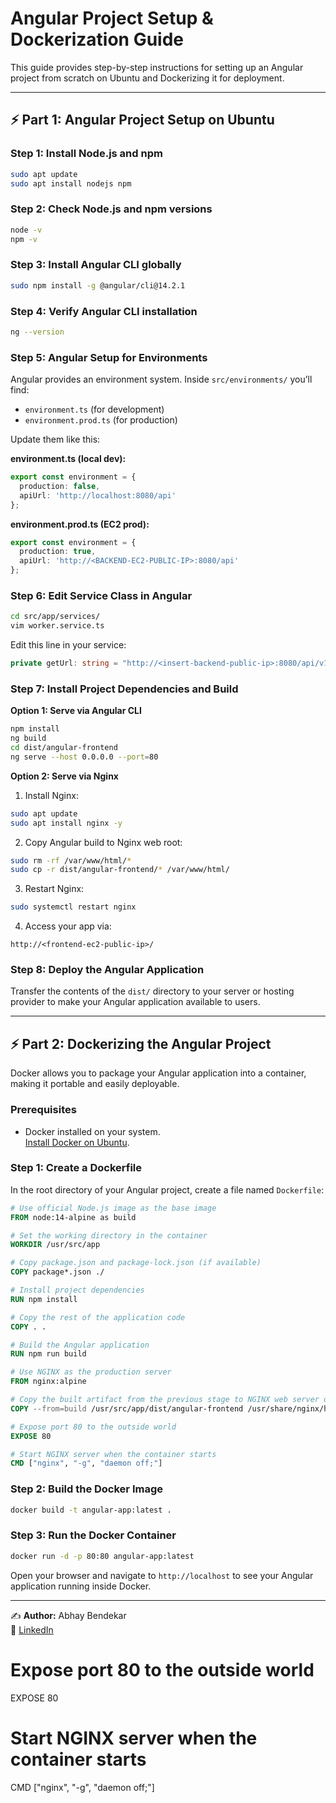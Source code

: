 # Angular Project Setup & Dockerization Guide

This guide provides step-by-step instructions for setting up an Angular project from scratch on Ubuntu and Dockerizing it for deployment.

---

## ⚡ Part 1: Angular Project Setup on Ubuntu

### Step 1: Install Node.js and npm

```bash
sudo apt update
sudo apt install nodejs npm
```

### Step 2: Check Node.js and npm versions

```bash
node -v
npm -v
```

### Step 3: Install Angular CLI globally

```bash
sudo npm install -g @angular/cli@14.2.1
```

### Step 4: Verify Angular CLI installation

```bash
ng --version
```

### Step 5: Angular Setup for Environments

Angular provides an environment system. Inside `src/environments/` you’ll find:

- `environment.ts` (for development)
- `environment.prod.ts` (for production)

Update them like this:

**environment.ts (local dev):**
```typescript
export const environment = {
  production: false,
  apiUrl: 'http://localhost:8080/api'
};
```

**environment.prod.ts (EC2 prod):**
```typescript
export const environment = {
  production: true,
  apiUrl: 'http://<BACKEND-EC2-PUBLIC-IP>:8080/api'
};
```

### Step 6: Edit Service Class in Angular

```bash
cd src/app/services/
vim worker.service.ts
```
Edit this line in your service:
```typescript
private getUrl: string = "http://<insert-backend-public-ip>:8080/api/v1/workers";
```

### Step 7: Install Project Dependencies and Build

**Option 1: Serve via Angular CLI**

```bash
npm install
ng build
cd dist/angular-frontend
ng serve --host 0.0.0.0 --port=80
```

**Option 2: Serve via Nginx**

1. Install Nginx:
```bash
sudo apt update
sudo apt install nginx -y
```
2. Copy Angular build to Nginx web root:
```bash
sudo rm -rf /var/www/html/*
sudo cp -r dist/angular-frontend/* /var/www/html/
```
3. Restart Nginx:
```bash
sudo systemctl restart nginx
```
4. Access your app via:
```
http://<frontend-ec2-public-ip>/
```

### Step 8: Deploy the Angular Application

Transfer the contents of the `dist/` directory to your server or hosting provider to make your Angular application available to users.

---

## ⚡ Part 2: Dockerizing the Angular Project

Docker allows you to package your Angular application into a container, making it portable and easily deployable.

### Prerequisites

- Docker installed on your system.  
  [Install Docker on Ubuntu](https://docs.docker.com/engine/install/).

### Step 1: Create a Dockerfile

In the root directory of your Angular project, create a file named `Dockerfile`:

```Dockerfile
# Use official Node.js image as the base image
FROM node:14-alpine as build

# Set the working directory in the container
WORKDIR /usr/src/app

# Copy package.json and package-lock.json (if available)
COPY package*.json ./

# Install project dependencies
RUN npm install

# Copy the rest of the application code
COPY . .

# Build the Angular application
RUN npm run build

# Use NGINX as the production server
FROM nginx:alpine

# Copy the built artifact from the previous stage to NGINX web server directory
COPY --from=build /usr/src/app/dist/angular-frontend /usr/share/nginx/html

# Expose port 80 to the outside world
EXPOSE 80

# Start NGINX server when the container starts
CMD ["nginx", "-g", "daemon off;"]
```

### Step 2: Build the Docker Image

```bash
docker build -t angular-app:latest .
```

### Step 3: Run the Docker Container

```bash
docker run -d -p 80:80 angular-app:latest
```

Open your browser and navigate to `http://localhost` to see your Angular application running inside Docker.

---

✍️ **Author:** Abhay Bendekar  
🔗 [LinkedIn](https://www.linkedin.com/in/abhay-bendekar-75474b372/)
# Expose port 80 to the outside world
EXPOSE 80

# Start NGINX server when the container starts
CMD ["nginx", "-g", "daemon off;"]
